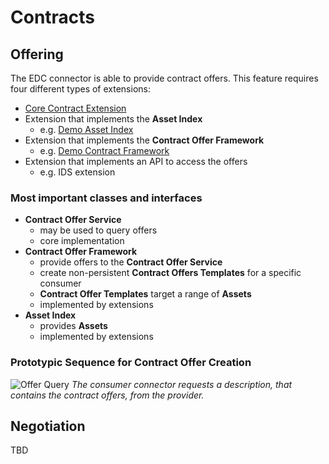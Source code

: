 # Contracts

## Offering

The EDC connector is able to provide contract offers. This feature requires four different types of extensions:

- [Core Contract Extension](/core/contract/README.md)
- Extension that implements the **Asset Index**
    - e.g. [Demo Asset Index](/samples/demo-asset-index/README.md)
- Extension that implements the **Contract Offer Framework**
    - e.g. [Demo Contract Framework](/samples/demo-contract-framework/README.md)
- Extension that implements an API to access the offers
    - e.g. IDS extension

### Most important classes and interfaces

- **Contract Offer Service**
    - may be used to query offers
    - core implementation
- **Contract Offer Framework**
    - provide offers to the **Contract Offer Service**
    - create non-persistent **Contract Offers Templates** for a specific consumer
    - **Contract Offer Templates** target a range of **Assets**
    - implemented by extensions
- **Asset Index**
    - provides **Assets**
    - implemented by extensions

### Prototypic Sequence for Contract Offer Creation

![Offer Query](developer/architecturechitecture/catalog/diagrams/offer-query.png)
*The consumer connector requests a description, that contains the contract offers, from the provider.*

## Negotiation

TBD
